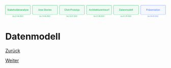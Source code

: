 ![Meilenstein 5: Datenmodell bis zum 01.09.2022](../assets/progress-05.png)

# Datenmodell

[Zurück](../architekturentwurf/README.md)

[Weiter](../projektabschluss/README.md)